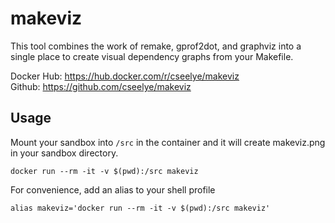 # makeviz
This tool combines the work of remake, gprof2dot, and graphviz into a single place to create visual dependency graphs from your Makefile.

Docker Hub: https://hub.docker.com/r/cseelye/makeviz  
Github: https://github.com/cseelye/makeviz

## Usage
Mount your sandbox into `/src` in the container and it will create makeviz.png in your sandbox directory.
```
docker run --rm -it -v $(pwd):/src makeviz
```
For convenience, add an alias to your shell profile
```
alias makeviz='docker run --rm -it -v $(pwd):/src makeviz'
```

